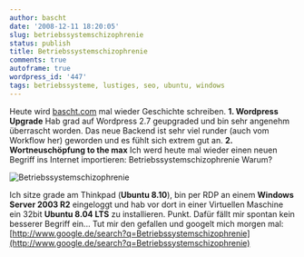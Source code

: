 ```yaml
---
author: bascht
date: '2008-12-11 18:20:05'
slug: betriebssystemschizophrenie
status: publish
title: Betriebssystemschizophrenie
comments: true
autoframe: true
wordpress_id: '447'
tags: betriebssysteme, lustiges, seo, ubuntu, windows
---
```


Heute wird [bascht.com](http://www.bascht.com) mal wieder
Geschichte schreiben. **1. Wordpress Upgrade** Hab grad auf
Wordpress 2.7 geupgraded und bin sehr angenehm überrascht worden.
Das neue Backend ist sehr viel runder (auch vom Workflow her)
geworden und es fühlt sich extrem gut an.
**2. Wortneuschöpfung to the max** Ich werd heute mal wieder einen
neuen Begriff ins Internet importieren:
Betriebssystemschizophrenie
Warum?

![Betriebssystemschizophrenie](/blog/2008-12-11-betriebssystemschizophrenie/schizophrenie.png)

Ich sitze grade am Thinkpad (**Ubuntu 8.10**), bin per RDP an einem
**Windows Server 2003 R2** eingeloggt und hab vor dort in einer
Virtuellen Maschine ein 32bit **Ubuntu 8.04 LTS** zu installieren.
Punkt. Dafür fällt mir spontan kein besserer Begriff ein... Tut mir
den gefallen und googelt mich morgen mal:
[http://www.google.de/search?q=Betriebssystemschizophrenie](http://www.google.de/search?q=Betriebssystemschizophrenie)


